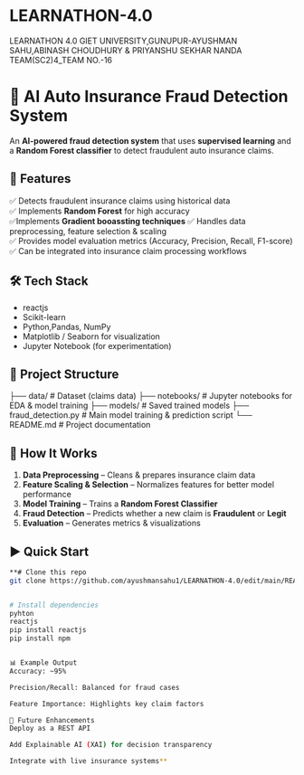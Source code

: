 # LEARNATHON-4.0
LEARNATHON 4.0 GIET UNIVERSITY,GUNUPUR-AYUSHMAN SAHU,ABINASH CHOUDHURY & PRIYANSHU SEKHAR NANDA TEAM(SC2)4_TEAM NO.-16
# 🚗 AI Auto Insurance Fraud Detection System  

An **AI-powered fraud detection system** that uses **supervised learning** and a **Random Forest classifier** to detect fraudulent auto insurance claims.  

## 📌 Features  
✅ Detects fraudulent insurance claims using historical data  
✅ Implements **Random Forest** for high accuracy  
✅Implements **Gradient booassting techniques** 
✅ Handles data preprocessing, feature selection & scaling  
✅ Provides model evaluation metrics (Accuracy, Precision, Recall, F1-score)  
✅ Can be integrated into insurance claim processing workflows  

## 🛠️ Tech Stack  
- reactjs
- Scikit-learn  
- Python,Pandas, NumPy  
- Matplotlib / Seaborn for visualization  
- Jupyter Notebook (for experimentation)  

## 📂 Project Structure  
├── data/ # Dataset (claims data)
├── notebooks/ # Jupyter notebooks for EDA & model training
├── models/ # Saved trained models
├── fraud_detection.py # Main model training & prediction script
└── README.md # Project documentation


## 🚀 How It Works  
1. **Data Preprocessing** – Cleans & prepares insurance claim data  
2. **Feature Scaling & Selection** – Normalizes features for better model performance  
3. **Model Training** – Trains a **Random Forest Classifier**  
4. **Fraud Detection** – Predicts whether a new claim is **Fraudulent** or **Legit**  
5. **Evaluation** – Generates metrics & visualizations  

## ▶️ Quick Start  
```bash
**# Clone this repo
git clone https://github.com/ayushmansahu1/LEARNATHON-4.0/edit/main/README.md


# Install dependencies
pyhton
reactjs
pip install reactjs
pip install npm


📊 Example Output
Accuracy: ~95%

Precision/Recall: Balanced for fraud cases

Feature Importance: Highlights key claim factors

🔮 Future Enhancements
Deploy as a REST API

Add Explainable AI (XAI) for decision transparency

Integrate with live insurance systems**
